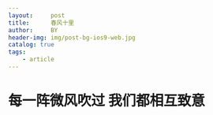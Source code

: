 ```yaml
---
layout:     post
title:      春风十里
author:     BY
header-img: img/post-bg-ios9-web.jpg
catalog: true
tags:
    - article
---
```

# 每一阵微风吹过 我们都相互致意